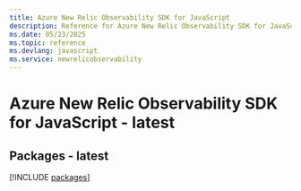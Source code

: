 ```yaml
---
title: Azure New Relic Observability SDK for JavaScript
description: Reference for Azure New Relic Observability SDK for JavaScript
ms.date: 05/23/2025
ms.topic: reference
ms.devlang: javascript
ms.service: newrelicobservability
---
```

# Azure New Relic Observability SDK for JavaScript - latest
## Packages - latest
[!INCLUDE [packages](new-relic-observability-index.md)]